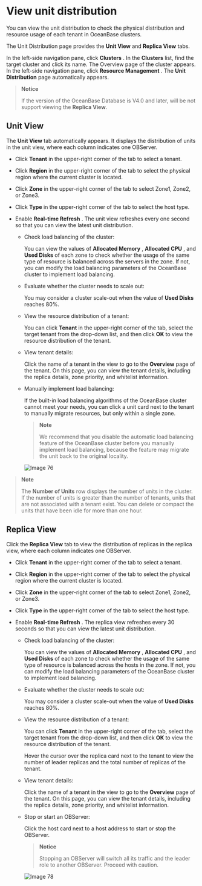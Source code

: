 # View unit distribution

You can view the unit distribution to check the physical distribution and resource usage of each tenant in OceanBase clusters.

The Unit Distribution page provides the **Unit View** and **Replica View** tabs.

In the left-side navigation pane, click **Clusters** . In the **Clusters** list, find the target cluster and click its name. The Overview page of the cluster appears. In the left-side navigation pane, click **Resource Management** . The **Unit Distribution** page automatically appears.

> **Notice**
>
> If the version of the OceanBase Database is V4.0 and later, will be not support viewing the **Replica View**.

## Unit View

The **Unit View** tab automatically appears. It displays the distribution of units in the unit view, where each column indicates one OBServer.

* Click **Tenant** in the upper-right corner of the tab to select a tenant.

* Click **Region** in the upper-right corner of the tab to select the physical region where the current cluster is located.

* Click **Zone** in the upper-right corner of the tab to select Zone1, Zone2, or Zone3.

* Click **Type** in the upper-right corner of the tab to select the host type.

* Enable **Real-time Refresh** . The unit view refreshes every one second so that you can view the latest unit distribution.

  * Check load balancing of the cluster:

    You can view the values of **Allocated Memory** , **Allocated CPU** , and **Used Disks** of each zone to check whether the usage of the same type of resource is balanced across the servers in the zone. If not, you can modify the load balancing parameters of the OceanBase cluster to implement load balancing.

  * Evaluate whether the cluster needs to scale out:

    You may consider a cluster scale-out when the value of **Used Disks** reaches 80%.

  * View the resource distribution of a tenant:

    You can click **Tenant** in the upper-right corner of the tab, select the target tenant from the drop-down list, and then click **OK** to view the resource distribution of the tenant.

  * View tenant details:

    Click the name of a tenant in the view to go to the **Overview** page of the tenant. On this page, you can view the tenant details, including the replica details, zone priority, and whitelist information.

  * Manually implement load balancing:

    If the built-in load balancing algorithms of the OceanBase cluster cannot meet your needs, you can click a unit card next to the tenant to manually migrate resources, but only within a single zone.

    > **Note**
    >
    > We recommend that you disable the automatic load balancing feature of the OceanBase cluster before you manually implement load balancing, because the feature may migrate the unit back to the original locality.

    ![Image 76](https://obbusiness-private.oss-cn-shanghai.aliyuncs.com/doc/img/ocp/401/Unit%E8%A7%86%E5%9B%BE2.png)

> **Note**
>
> The **Number of Units** row displays the number of units in the cluster. If the number of units is greater than the number of tenants, units that are not associated with a tenant exist. You can delete or compact the units that have been idle for more than one hour.

## Replica View

Click the **Replica View** tab to view the distribution of replicas in the replica view, where each column indicates one OBServer.

* Click **Tenant** in the upper-right corner of the tab to select a tenant.

* Click **Region** in the upper-right corner of the tab to select the physical region where the current cluster is located.

* Click **Zone** in the upper-right corner of the tab to select Zone1, Zone2, or Zone3.

* Click **Type** in the upper-right corner of the tab to select the host type.

* Enable **Real-time Refresh** . The replica view refreshes every 30 seconds so that you can view the latest unit distribution.

  * Check load balancing of the cluster:

    You can view the values of **Allocated Memory** , **Allocated CPU** , and **Used Disks** of each zone to check whether the usage of the same type of resource is balanced across the hosts in the zone. If not, you can modify the load balancing parameters of the OceanBase cluster to implement load balancing.

  * Evaluate whether the cluster needs to scale out:

    You may consider a cluster scale-out when the value of **Used Disks** reaches 80%.

  * View the resource distribution of a tenant:

    You can click **Tenant** in the upper-right corner of the tab, select the target tenant from the drop-down list, and then click **OK** to view the resource distribution of the tenant.

    Hover the cursor over the replica card next to the tenant to view the number of leader replicas and the total number of replicas of the tenant.

  * View tenant details:

    Click the name of a tenant in the view to go to the **Overview** page of the tenant. On this page, you can view the tenant details, including the replica details, zone priority, and whitelist information.

  * Stop or start an OBServer:

    Click the host card next to a host address to start or stop the OBServer.

    > **Notice**
    >
    > Stopping an OBServer will switch all its traffic and the leader role to another OBServer. Proceed with caution.

    ![Image 78](https://obbusiness-private.oss-cn-shanghai.aliyuncs.com/doc/img/ocp/401/%E5%89%AF%E6%9C%AC%E8%A7%86%E5%9B%BE.png)
